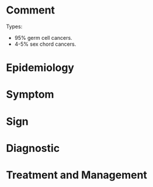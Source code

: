 # Comment

Types:

- 95% germ cell cancers.
- 4-5% sex chord cancers.

# Epidemiology

# Symptom

# Sign

# Diagnostic

# Treatment and Management
